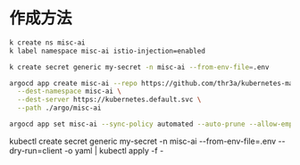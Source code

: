 # 作成方法

```sh
k create ns misc-ai
k label namespace misc-ai istio-injection=enabled

k create secret generic my-secret -n misc-ai --from-env-file=.env

argocd app create misc-ai --repo https://github.com/thr3a/kubernetes-manifests.git \
  --dest-namespace misc-ai \
  --dest-server https://kubernetes.default.svc \
  --path ./argo/misc-ai

argocd app set misc-ai --sync-policy automated --auto-prune --allow-empty
```

kubectl create secret generic my-secret -n misc-ai --from-env-file=.env --dry-run=client -o yaml | kubectl apply -f -
